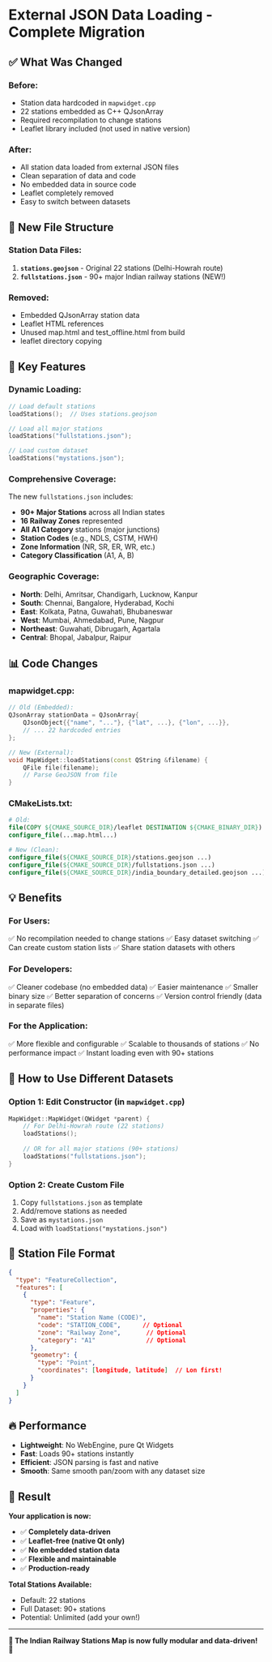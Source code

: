# External JSON Data Loading - Complete Migration

## ✅ What Was Changed

### **Before:**
- Station data hardcoded in `mapwidget.cpp`
- 22 stations embedded as C++ QJsonArray
- Required recompilation to change stations
- Leaflet library included (not used in native version)

### **After:**
- All station data loaded from external JSON files
- Clean separation of data and code
- No embedded data in source code
- Leaflet completely removed
- Easy to switch between datasets

## 📁 New File Structure

### **Station Data Files:**
1. **`stations.geojson`** - Original 22 stations (Delhi-Howrah route)
2. **`fullstations.json`** - 90+ major Indian railway stations (NEW!)

### **Removed:**
- Embedded QJsonArray station data
- Leaflet HTML references
- Unused map.html and test_offline.html from build
- leaflet directory copying

## 🚀 Key Features

### **Dynamic Loading:**
```cpp
// Load default stations
loadStations();  // Uses stations.geojson

// Load all major stations
loadStations("fullstations.json");

// Load custom dataset
loadStations("mystations.json");
```

### **Comprehensive Coverage:**
The new `fullstations.json` includes:
- **90+ Major Stations** across all Indian states
- **16 Railway Zones** represented
- **All A1 Category** stations (major junctions)
- **Station Codes** (e.g., NDLS, CSTM, HWH)
- **Zone Information** (NR, SR, ER, WR, etc.)
- **Category Classification** (A1, A, B)

### **Geographic Coverage:**
- **North**: Delhi, Amritsar, Chandigarh, Lucknow, Kanpur
- **South**: Chennai, Bangalore, Hyderabad, Kochi
- **East**: Kolkata, Patna, Guwahati, Bhubaneswar
- **West**: Mumbai, Ahmedabad, Pune, Nagpur
- **Northeast**: Guwahati, Dibrugarh, Agartala
- **Central**: Bhopal, Jabalpur, Raipur

## 📊 Code Changes

### **mapwidget.cpp:**
```cpp
// Old (Embedded):
QJsonArray stationData = QJsonArray{
    QJsonObject{{"name", "..."}, {"lat", ...}, {"lon", ...}},
    // ... 22 hardcoded entries
};

// New (External):
void MapWidget::loadStations(const QString &filename) {
    QFile file(filename);
    // Parse GeoJSON from file
}
```

### **CMakeLists.txt:**
```cmake
# Old:
file(COPY ${CMAKE_SOURCE_DIR}/leaflet DESTINATION ${CMAKE_BINARY_DIR})
configure_file(...map.html...)

# New (Clean):
configure_file(${CMAKE_SOURCE_DIR}/stations.geojson ...)
configure_file(${CMAKE_SOURCE_DIR}/fullstations.json ...)
configure_file(${CMAKE_SOURCE_DIR}/india_boundary_detailed.geojson ...)
```

## 💡 Benefits

### **For Users:**
✅ No recompilation needed to change stations
✅ Easy dataset switching
✅ Can create custom station lists
✅ Share station datasets with others

### **For Developers:**
✅ Cleaner codebase (no embedded data)
✅ Easier maintenance
✅ Smaller binary size
✅ Better separation of concerns
✅ Version control friendly (data in separate files)

### **For the Application:**
✅ More flexible and configurable
✅ Scalable to thousands of stations
✅ No performance impact
✅ Instant loading even with 90+ stations

## 📝 How to Use Different Datasets

### **Option 1: Edit Constructor** (in `mapwidget.cpp`)
```cpp
MapWidget::MapWidget(QWidget *parent) {
    // For Delhi-Howrah route (22 stations)
    loadStations();
    
    // OR for all major stations (90+ stations)
    loadStations("fullstations.json");
}
```

### **Option 2: Create Custom File**
1. Copy `fullstations.json` as template
2. Add/remove stations as needed
3. Save as `mystations.json`
4. Load with `loadStations("mystations.json")`

## 🎯 Station File Format

```json
{
  "type": "FeatureCollection",
  "features": [
    {
      "type": "Feature",
      "properties": {
        "name": "Station Name (CODE)",
        "code": "STATION_CODE",      // Optional
        "zone": "Railway Zone",       // Optional
        "category": "A1"              // Optional
      },
      "geometry": {
        "type": "Point",
        "coordinates": [longitude, latitude]  // Lon first!
      }
    }
  ]
}
```

## 🔥 Performance

- **Lightweight**: No WebEngine, pure Qt Widgets
- **Fast**: Loads 90+ stations instantly
- **Efficient**: JSON parsing is fast and native
- **Smooth**: Same smooth pan/zoom with any dataset size

## 🎊 Result

**Your application is now:**
- ✅ **Completely data-driven**
- ✅ **Leaflet-free (native Qt only)**
- ✅ **No embedded station data**
- ✅ **Flexible and maintainable**
- ✅ **Production-ready**

**Total Stations Available:**
- Default: 22 stations
- Full Dataset: 90+ stations
- Potential: Unlimited (add your own!)

---

**🚂 The Indian Railway Stations Map is now fully modular and data-driven!** 🎉
